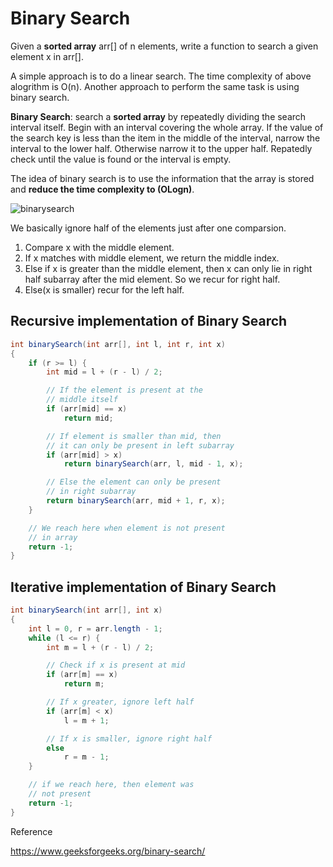 # Binary Search

Given a **sorted array** arr[] of n elements, write a function to search a given element x in arr[].

A simple approach is to do a linear search. The time complexity of above alogrithm is O(n). Another approach to perform the same task is using binary search.

**Binary Search**: search a **sorted array** by repeatedly dividing the search interval itself. Begin with an interval covering the whole array. If the value of the search key is less than the item in the middle of the interval, narrow the interval to the lower half. Otherwise narrow it to the upper half. Repatedly check until the value is found or the interval is empty.

The idea of binary search is to use the information that the array is stored and **reduce the time complexity to (OLogn)**.

![binarysearch](https://www.geeksforgeeks.org/wp-content/uploads/Binary-Search.png)

We basically ignore half of the elements just after one comparsion.

1. Compare x with the middle element.
2. If x matches with middle element, we return the middle index.
3. Else if x is greater than the middle element, then x can only lie in right half subarray after the mid element. So we recur for right half.
4. Else(x is smaller) recur for the left half.


## Recursive implementation of Binary Search

```java
int binarySearch(int arr[], int l, int r, int x) 
{ 
    if (r >= l) { 
        int mid = l + (r - l) / 2; 

        // If the element is present at the 
        // middle itself 
        if (arr[mid] == x) 
            return mid; 

        // If element is smaller than mid, then 
        // it can only be present in left subarray 
        if (arr[mid] > x) 
            return binarySearch(arr, l, mid - 1, x); 

        // Else the element can only be present 
        // in right subarray 
        return binarySearch(arr, mid + 1, r, x); 
    } 

    // We reach here when element is not present 
    // in array 
    return -1; 
} 
```

## Iterative implementation of Binary Search

```java
int binarySearch(int arr[], int x) 
{ 
    int l = 0, r = arr.length - 1; 
    while (l <= r) { 
        int m = l + (r - l) / 2; 

        // Check if x is present at mid 
        if (arr[m] == x) 
            return m; 

        // If x greater, ignore left half 
        if (arr[m] < x) 
            l = m + 1; 

        // If x is smaller, ignore right half 
        else
            r = m - 1; 
    } 

    // if we reach here, then element was 
    // not present 
    return -1; 
}
```

Reference

https://www.geeksforgeeks.org/binary-search/